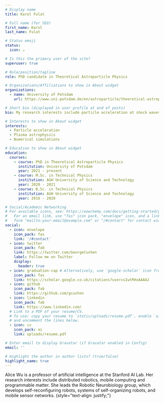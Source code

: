 ```yaml
---
# Display name
title: Karol Fulat

# Full name (for SEO)
first_name: Karol
last_name: Fulat

# Status emoji
status:
  icon: ☕️

# Is this the primary user of the site?
superuser: true

# Role/position/tagline
role: PhD candidate in Theoretical Astroparticle Physics

# Organizations/Affiliations to show in About widget
organizations:
  - name: University of Potsdam
    url: https://www.uni-potsdam.de/en/astroparticle/theoretical-astroparticle-physics/group-members

# Short bio (displayed in user profile at end of posts)
bio: My research interests include particle acceleration at shock waves.

# Interests to show in About widget
interests:
  - Particle acceleration
  - Plasma astrophysics
  - Numerical simulations

# Education to show in About widget
education:
  courses:
    - course: PhD in Theoretical Astroparticle Physics
      institution: University of Potsdam
      year: 2021 - present
    - course: M.Sc. in Technical Physics
      institution: AGH University of Science and Technology
      year: 2020 - 2021
    - course: B.Sc. in Technical Physics
      institution: AGH University of Science and Technology
      year: 2016 - 2020

# Social/Academic Networking
# For available icons, see: https://wowchemy.com/docs/getting-started/page-builder/#icons
#   For an email link, use "fas" icon pack, "envelope" icon, and a link in the
#   form "mailto:your-email@example.com" or "/#contact" for contact widget.
social:
  - icon: envelope
    icon_pack: fas
    link: '/#contact'
  - icon: twitter
    icon_pack: fab
    link: https://twitter.com/GeorgeCushen
    label: Follow me on Twitter
    display:
      header: true
  - icon: graduation-cap # Alternatively, use `google-scholar` icon from `ai` icon pack
    icon_pack: fas
    link: https://scholar.google.co.uk/citations?user=sIwtMXoAAAAJ
  - icon: github
    icon_pack: fab
    link: https://github.com/gcushen
  - icon: linkedin
    icon_pack: fab
    link: https://www.linkedin.com/
  # Link to a PDF of your resume/CV.
  # To use: copy your resume to `static/uploads/resume.pdf`, enable `ai` icons in `params.yaml`,
  # and uncomment the lines below.
  - icon: cv
    icon_pack: ai
    link: uploads/resume.pdf

# Enter email to display Gravatar (if Gravatar enabled in Config)
email: ''

# Highlight the author in author lists? (true/false)
highlight_name: true
---
```


Alice Wu is a professor of artificial intelligence at the Stanford AI Lab. Her research interests include distributed robotics, mobile computing and programmable matter. She leads the Robotic Neurobiology group, which develops self-reconfiguring robots, systems of self-organizing robots, and mobile sensor networks.
{style="text-align: justify;"}
